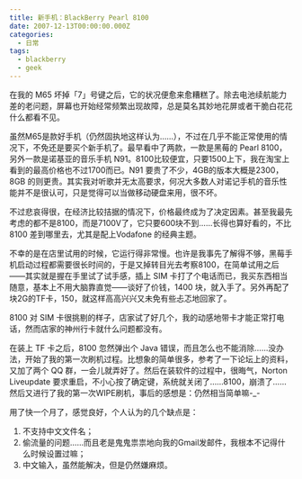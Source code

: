 ```yaml
---
title: 新手机：BlackBerry Pearl 8100
date: 2007-12-13T00:00:00.000Z
categories:
  - 日常
tags:
  - blackberry
  - geek
---
```


在我的 M65 坏掉「7」号键之后，它的状况便愈来愈糟糕了。除去电池续航能力差的老问题，屏幕也开始经常频繁出现故障，总是莫名其妙地花屏或者干脆白花花什么都看不见。

虽然M65是款好手机（仍然固执地这样认为……），不过在几乎不能正常使用的情况下，不免还是要买个新手机了。最早看中了两款，一款是黑莓的 Pearl 8100，另外一款是诺基亚的音乐手机 N91。8100比较便宜，只要1500上下，我在淘宝上看到的最高价格也不过1700而已。N91 要贵了不少，4GB的版本大概是2300，8GB 的则更贵。其实我对听歌并无太高要求，何况大多数人对诺记手机的音乐性能并不是很认可，只是觉得可以当做移动硬盘来用，很不坏。

不过悲哀得很，在经济比较拮据的情况下，价格最终成为了决定因素。甚至我最先考虑的都不是8100，而是7100V了，它只要600块不到……长得也算好看的，不比 8100 差到哪里去，尤其是配上Vodafone 的经典主题。

不幸的是在店里试用的时候，它运行得非常慢。也许是我事先了解得不够，黑莓手机启动过程都需要很长时间的，于是又掉转目光去考察8100，在简单试用之后——其实就是握在手里试了试手感，插上 SIM 卡打了个电话而已，我买东西相当随意，基本上不用大脑靠直觉——谈好了价钱，1400 块，就入手了。另外再配了块2G的TF卡，150，就这样高高兴兴又未免有些忐忑地回家了。

8100 对 SIM 卡很挑剔的样子，店家试了好几个，我的动感地带卡才能正常打电话，然而店家的神州行卡就什么问题都没有。

在装上 TF 卡之后，8100 忽然弹出个 Java 错误，而且怎么也不能消除……没办法，开始了我的第一次刷机过程。比想象的简单很多，参考了一下论坛上的资料，又加了两个 QQ 群，一会儿就弄好了。然后在装软件的过程中，很晦气，Norton Liveupdate 要求重启，不小心按了确定键，系统就关闭了……8100，崩溃了……然后又进行了我的第一次WIPE刷机，事后的感想是：仍然相当简单嘛-\_-

用了快一个月了，感觉良好，个人认为的几个缺点是：

1. 不支持中文文件名；
2. 偷流量的问题……而且老是鬼鬼祟祟地向我的Gmail发邮件，我根本不记得什么时候设置过嘛；
3. 中文输入，虽然能解决，但是仍然嫌麻烦。
